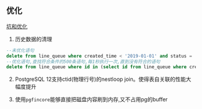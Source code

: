 ## 优化

[坑和优化](https://www.cnblogs.com/zhangeamon/p/8269295.html)

1. 历史数据的清理
```sql
--未优化语句
delete from line_queue where created_time < '2019-01-01' and status = 'deleted';
--优化语句,查找符合条件的500条语句,每1秒执行一次,直到没有符合的语句
delete from line_queue where id in (select id from line_queue where created_time < '2019-01-01' and status = 'deleted' limit 5000); \watch 1

```

2. PostgreSQL 12支持ctid(物理行号)的nestloop join。使得表自关联的性能大幅度提升

3. 使用`pgfincore`能够直接把磁盘内容刷到内存,又不占用pg的buffer
